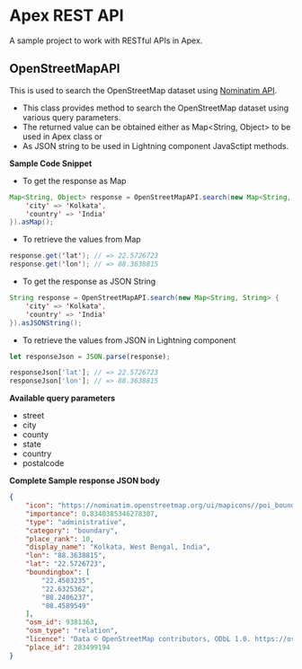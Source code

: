 # Apex REST API

A sample project to work with RESTful APIs in Apex.

## OpenStreetMapAPI

This is used to search the OpenStreetMap dataset using [Nominatim API](https://nominatim.org/release-docs/develop/api/Overview/).

-   This class provides method to search the OpenStreetMap dataset using various query parameters.
-   The returned value can be obtained either as Map<String, Object> to be used in Apex class or
-   As JSON string to be used in Lightning component JavaSctipt methods.

**Sample Code Snippet**

-   To get the response as Map

```Java
Map<String, Object> response = OpenStreetMapAPI.search(new Map<String, String> {
    'city' => 'Kolkata',
    'country' => 'India'
}).asMap();
```

-   To retrieve the values from Map

```Java
response.get('lat'); // => 22.5726723
response.get('lon'); // => 88.3638815
```

-   To get the response as JSON String

```Java
String response = OpenStreetMapAPI.search(new Map<String, String> {
    'city' => 'Kolkata',
    'country' => 'India'
}).asJSONString();
```

-   To retrieve the values from JSON in Lightning component

```JavaScript
let responseJson = JSON.parse(response);

responseJson['lat']; // => 22.5726723
responseJson['lon']; // => 88.3638815
```

**Available query parameters**

-   street
-   city
-   county
-   state
-   country
-   postalcode

**Complete Sample response JSON body**

```JSON
{
    "icon": "https://nominatim.openstreetmap.org/ui/mapicons//poi_boundary_administrative.p.20.png",
    "importance": 0.8340385346278307,
    "type": "administrative",
    "category": "boundary",
    "place_rank": 10,
    "display_name": "Kolkata, West Bengal, India",
    "lon": "88.3638815",
    "lat": "22.5726723",
    "boundingbox": [
        "22.4503235",
        "22.6325362",
        "88.2406237",
        "88.4589549"
    ],
    "osm_id": 9381363,
    "osm_type": "relation",
    "licence": "Data © OpenStreetMap contributors, ODbL 1.0. https://osm.org/copyright",
    "place_id": 283499194
}
```
